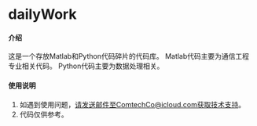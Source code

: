 # dailyWork

#### 介绍
这是一个存放Matlab和Python代码碎片的代码库。
Matlab代码主要为通信工程专业相关代码。
Python代码主要为数据处理相关。

#### 使用说明

1.  如遇到使用问题，请发送邮件至ComtechCo@icloud.com获取技术支持。
2.  代码仅供参考。


